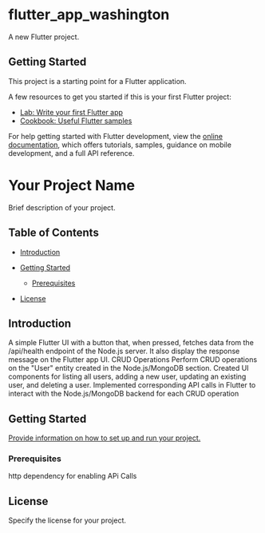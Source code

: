 # flutter_app_washington

A new Flutter project.

## Getting Started

This project is a starting point for a Flutter application.

A few resources to get you started if this is your first Flutter project:

- [Lab: Write your first Flutter app](https://docs.flutter.dev/get-started/codelab)
- [Cookbook: Useful Flutter samples](https://docs.flutter.dev/cookbook)

For help getting started with Flutter development, view the
[online documentation](https://docs.flutter.dev/), which offers tutorials,
samples, guidance on mobile development, and a full API reference.

# Your Project Name

Brief description of your project.

## Table of Contents
- [Introduction](#introduction)

- [Getting Started](#getting-started)
  - [Prerequisites](#prerequisites)
- [License](#license)

## Introduction

A simple Flutter UI with a button that, when pressed, fetches data from the
/api/health endpoint of the Node.js server.
It also display the response message on the Flutter app UI.
CRUD Operations
Perform CRUD operations on the "User" entity created
in the Node.js/MongoDB section.
Created UI components for listing all users, adding a new user, updating an existing user,
and deleting a user.
 Implemented corresponding API calls in Flutter to interact with the Node.js/MongoDB
backend for each CRUD operation

## Getting Started

[Provide information on how to set up and run your project.](https://docs.flutter.dev/get-started/learn-more)

### Prerequisites

http dependency for enabling APi Calls
## License

Specify the license for your project.


